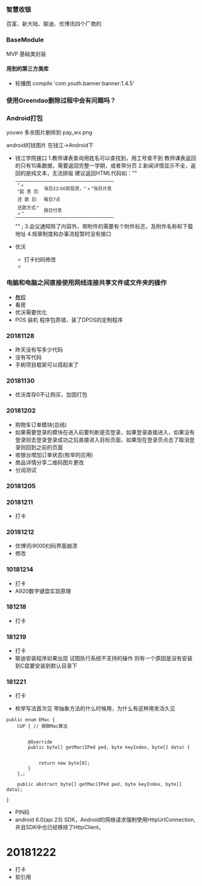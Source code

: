 ### 智慧收银
百富、新大陆、联迪、优博讯四个厂商的

### BaseModule
MVP 基础类封装

#### 用到的第三方类库
* 轮播图 compile 'com.youth.banner:banner:1.4.5'

### 使用Greendao删除过程中会有问题吗？

### Android打包

youwo 多余图片删除到 pay_wx.png

android的钱图片 在钱江->Android下

* 钱江学院接口
1.教师课表查询用姓名可以查找到，用工号查不到 教师课表返回的只有10条数据，需要返回完整一学期，或者带分页
2.新闻详情显示不全，返回的是纯文本，无法排版
建议返回HTML代码如："\"<table style='font-size:12px;'><tr><td style='width:45px;'>" +
                "起&nbsp;&nbsp;息&nbsp;&nbsp;日:</td><td>当日22:00前投资，" +
                "当日计息</td></tr><tr><td>还&nbsp;&nbsp;款&nbsp;&nbsp;日:</td><td>每日7点</td></tr><tr><td>还款方式:" +
                "</td><td>按日付息</td></tr></table>\"" ;
3.会议通知除了内容外，带附件的需要有个附件标志，及附件名称和下载地址
4.规章制度和办事流程暂时没有接口

* 优沃
	* 打卡扫码修改
	* 

### 电脑和电脑之间直接使用网线连接共享文件或文件夹的操作
 * [教程](https://jingyan.baidu.com/article/20095761ee2d6fcb0621b459.html)
* 看房
* 优沃需要优化
* POS 装机 程序包弄错，装了DPOS的定制程序
### 20181128
* 昨天没有写多少代码
* 没有写代码
* 手刷项目框架可以搭起来了
### 20181130
* 优沃库存0不让购买，加固打包

### 20181202
* 购物车订单模块(总结)
* 如果需要登录的模块在进入前要判断是否登录，如果登录直接进入，如果没有登录则去登录登录成功之后直接进入目标页面，如果现在登录页点击了取消登录则回到之前的页面
* 收银台增加订单状态(枚举的应用)
* 商品详情分享二维码图片更改
* 分润测试

### 20181205

### 20181211
* 打卡

### 20181212
* 优博讯i9000扫码界面崩溃
* 修改

### 10181214
* 打卡
* A920数字键盘实现原理

### 181218
* 打卡
### 181219
* 打卡
* 联迪安装程序如果出现 试图执行系统不支持的操作 则有一个原因是没有安装到C盘要安装到默认目录下

### 181221
* 打卡

* 枚举写法首次见 带抽象方法的什么时候用，为什么有这种用发活久见
````
public enum EMac {
    CUP { // 银联Mac算法


        @Override
        public byte[] getMac(IPed ped, byte keyIndex, byte[] data) {

            
            return new byte[0];
        }
    },;

    public abstract byte[] getMac(IPed ped, byte keyIndex, byte[] data);

}
````

* PIN码
* android 6.0(api 23) SDK，Android的网络请求强制使用HttpUrlConnection,并且SDK中也已经移除了HttpClient。
# 20181222
* 打卡
* 软引用








